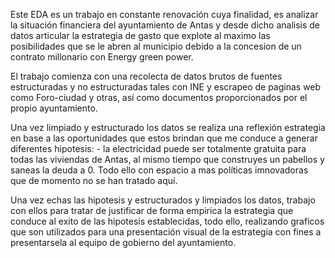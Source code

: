 Este EDA es un trabajo en constante renovación cuya finalidad, es analizar la situación financiera del ayuntamiento de Antas y desde dicho analisis de datos articular la estrategia de gasto que explote al maximo las posibilidades que se le abren al municipio debido a la concesion de un contrato millonario con Energy green power.

El trabajo comienza con una recolecta de datos brutos de fuentes estructuradas y no estructuradas tales con INE y escrapeo de paginas web como Foro-ciudad y otras, así como documentos proporcionados por el propio ayuntamiento.

Una vez limpiado y estructurado los datos se realiza una reflexión estrategia en base a las oportunidades que estos brindan que me conduce a generar diferentes hipotesis: - la electricidad puede ser totalmente gratuita para todas las viviendas de Antas, al mismo tiempo que construyes un pabellos y saneas la deuda a 0. Todo ello con espacio a mas políticas imnovadoras que de momento no se han tratado aquí.

Una vez echas las hipotesis y estructurados y limpiados los datos, trabajo con ellos para tratar de justificar de forma empirica la estrategia que conduce al exito de las hipotesis establecidas, todo ello, realizando graficos que son utilizados para una presentación visual de la estrategia con fines a presentarsela al equipo de gobierno del ayuntamiento.